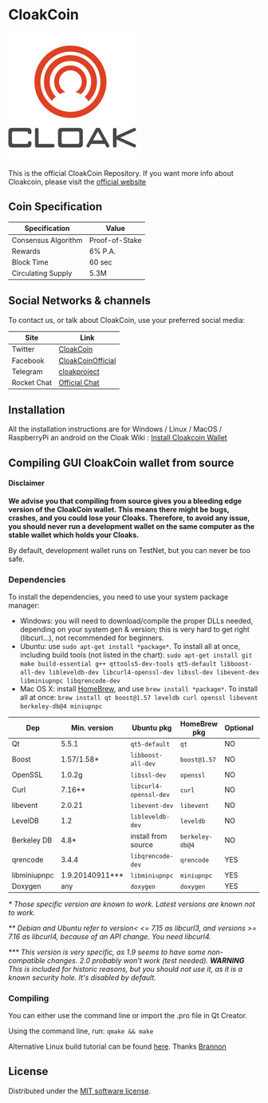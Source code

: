 
# CloakCoin

![CLOAK LOGO](/src/qt/res/icons/CloakCoin.png)

This is the official CloakCoin Repository. If you want more info about Cloakcoin, please visit the [official website](https://www.cloakcoin.com)

## Coin Specification

| Specification |     Value     |
| ------------- | ------------- |
| Consensus Algorithm | Proof-of-Stake |
|    Rewards    |    6% P.A.    |
|  Block Time   |    60 sec     |
| Circulating Supply |   5.3M   |

## Social Networks & channels

To contact us, or talk about CloakCoin, use your preferred social media:

| Site				|     Link		|
| ------------- | ------------ |
| Twitter			| [CloakCoin](https://www.twitter.com/CloakCoin) |
| Facebook			| [CloakCoinOfficial](https://www.facebook.com/CloakCoinOfficial/) |
| Telegram			|	[cloakproject](https://t.me/cloakproject) |
| Rocket Chat			| [Official Chat](https://chat.cloakcoin.com) |

## Installation
All the installation instructions are for Windows / Linux / MacOS / RaspberryPi an android on the Cloak Wiki : [Install Cloakcoin Wallet](https://www.cloakwiki.org/index.php/Install_the_Cloakcoin_Client)

## Compiling GUI CloakCoin wallet from source

#### Disclaimer

**We advise you that compiling from source gives you a bleeding edge version of the CloakCoin wallet. This means there might be bugs, crashes, and you could lose your Cloaks. Therefore, to avoid any issue, you should never run a development wallet on the same computer as the stable wallet which holds your Cloaks.**

By default, development wallet runs on TestNet, but you can never be too safe.

### Dependencies

To install the dependencies, you need to use your system package manager:
- Windows: you will need to download/compile the proper DLLs needed, depending on your system gen & version; this is very hard to get right (libcurl...), not recommended for beginners. 
- Ubuntu: use `sudo apt-get install *package*`. To install all at once, including build tools (not listed in the chart): `sudo apt-get install git make build-essential g++ qttools5-dev-tools qt5-default libboost-all-dev libleveldb-dev libcurl4-openssl-dev libssl-dev libevent-dev libminiupnpc libqrencode-dev`
- Mac OS X: install [HomeBrew](https://brew.sh/), and use `brew install *package*`. To install all at once: `brew install qt boost@1.57 leveldb curl openssl libevent berkeley-db@4 miniupnpc`


| Dep            | Min. version   | Ubuntu pkg             | HomeBrew pkg    | Optional | Purpose        |
| -------------- | -------------- | ---------------------- | --------------- | -------- | -------------  |
| Qt             | 5.5.1          | `qt5-default`          | `qt`            | NO       | GUI            |
| Boost          | 1.57/1.58*     | `libboost-all-dev`     | `boost@1.57`    | NO       | C++ libraries  |
| OpenSSL        | 1.0.2g         | `libssl-dev`           | `openssl`       | NO       | ha256 sum      |
| Curl           | 7.16**         | `libcurl4-openssl-dev` | `curl`          | NO       | Requests       |
| libevent       | 2.0.21         | `libevent-dev `        | `libevent`      | NO       | Events         |
| LevelDB        | 1.2            | `libleveldb-dev`       | `leveldb`       | NO       | Database       |
| Berkeley DB    | 4.8*           |  install from source   | `berkeley-db@4` | NO       | Database       |
| qrencode       | 3.4.4          | `libqrencode-dev`      | `qrencode`      | YES      | QR Codes       |
| libminiupnpc   | 1.9.20140911***| `libminiupnpc`         | `miniupnpc`     | YES      | NAT punching   |
| Doxygen        | any            | `doxygen`              | `doxygen`       | YES      | Documentation  |

_\* Those specific version are known to work. Latest versions are known not to work._

_\*\* Debian and Ubuntu refer to version< <= 7.15 as libcurl3, and versions >= 7.16 as libcurl4, because of an API change. You need libcurl4._

_\*\*\* This version is very specific, as 1.9 seems to have some non-compatible changes. 2.0 probably won't work (test needed). **WARNING** This is included for historic reasons, but you should not use it, as it is a known security hole. It's disabled by default._

### Compiling

You can either use the command line or import the .pro file in Qt Creator.

Using the command line, run:
```qmake && make```

Alternative Linux build tutorial can be found [here](https://gist.github.com/brannondorsey/1153ec2f50d1c88c9f028a3c9ced7b8d). Thanks [Brannon](https://github.com/brannondorsey)

## License

Distributed under the [MIT software license](http://www.opensource.org/licenses/mit-license.php).

